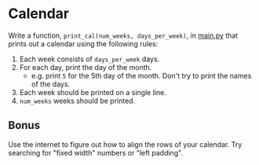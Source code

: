 # Calendar

Write a function, `print_cal(num_weeks, days_per_week)`, in [main.py](main.py) that prints out a calendar using the following rules:
1. Each week consists of `days_per_week` days.
1. For each day, print the day of the month.
   * e.g. print `5` for the 5th day of the month. Don't try to print the names of the days.
1. Each week should be printed on a single line.
1. `num_weeks` weeks should be printed.

## Bonus

Use the internet to figure out how to align the rows of your calendar. Try searching for "fixed width" numbers or "left padding". 